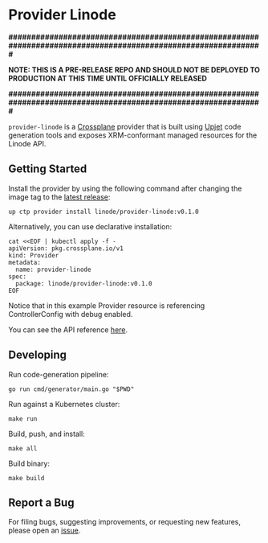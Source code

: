 # Provider Linode

**###############################################################################################################**

**NOTE: THIS IS A PRE-RELEASE REPO AND SHOULD NOT BE DEPLOYED TO PRODUCTION AT THIS TIME UNTIL OFFICIALLY RELEASED**

**###############################################################################################################**



`provider-linode` is a [Crossplane](https://crossplane.io/) provider that
is built using [Upjet](https://github.com/upbound/upjet) code
generation tools and exposes XRM-conformant managed resources for the
Linode API.

## Getting Started

Install the provider by using the following command after changing the image tag
to the [latest release](https://marketplace.upbound.io/providers/linode/provider-linode):
```
up ctp provider install linode/provider-linode:v0.1.0
```

Alternatively, you can use declarative installation:
```
cat <<EOF | kubectl apply -f -
apiVersion: pkg.crossplane.io/v1
kind: Provider
metadata:
  name: provider-linode
spec:
  package: linode/provider-linode:v0.1.0
EOF
```

Notice that in this example Provider resource is referencing ControllerConfig with debug enabled.

You can see the API reference [here](https://doc.crds.dev/github.com/linode/provider-linode).

## Developing

Run code-generation pipeline:
```console
go run cmd/generator/main.go "$PWD"
```

Run against a Kubernetes cluster:

```console
make run
```

Build, push, and install:

```console
make all
```

Build binary:

```console
make build
```

## Report a Bug

For filing bugs, suggesting improvements, or requesting new features, please
open an [issue](https://github.com/linode/provider-linode/issues).
